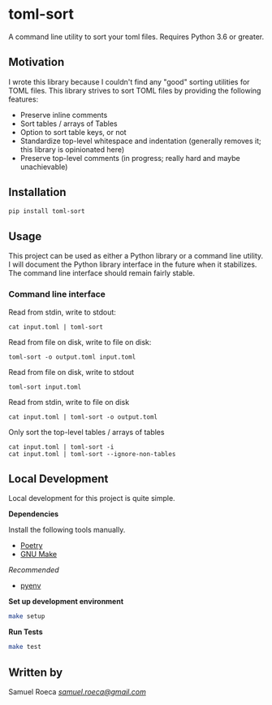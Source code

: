 # toml-sort

A command line utility to sort your toml files. Requires Python 3.6 or greater.

## Motivation

I wrote this library because I couldn't find any "good" sorting utilities for TOML files. This library strives to sort TOML files by providing the following features:

* Preserve inline comments
* Sort tables / arrays of Tables
* Option to sort table keys, or not
* Standardize top-level whitespace and indentation (generally removes it; this library is opinionated here)
* Preserve top-level comments (in progress; really hard and maybe unachievable)

## Installation

```bash
pip install toml-sort
```

## Usage

This project can be used as either a Python library or a command line utility. I will document the Python library interface in the future when it stabilizes. The command line interface should remain fairly stable.

### Command line interface

Read from stdin, write to stdout:

    cat input.toml | toml-sort

Read from file on disk, write to file on disk:

    toml-sort -o output.toml input.toml

Read from file on disk, write to stdout

    toml-sort input.toml

Read from stdin, write to file on disk

    cat input.toml | toml-sort -o output.toml

Only sort the top-level tables / arrays of tables

    cat input.toml | toml-sort -i
    cat input.toml | toml-sort --ignore-non-tables

## Local Development

Local development for this project is quite simple.

**Dependencies**

Install the following tools manually.

* [Poetry](https://github.com/sdispater/poetry#installation)
* [GNU Make](https://www.gnu.org/software/make/)

*Recommended*

* [pyenv](https://github.com/pyenv/pyenv)

**Set up development environment**

```bash
make setup
```

**Run Tests**

```bash
make test
```

## Written by

Samuel Roeca *samuel.roeca@gmail.com*
